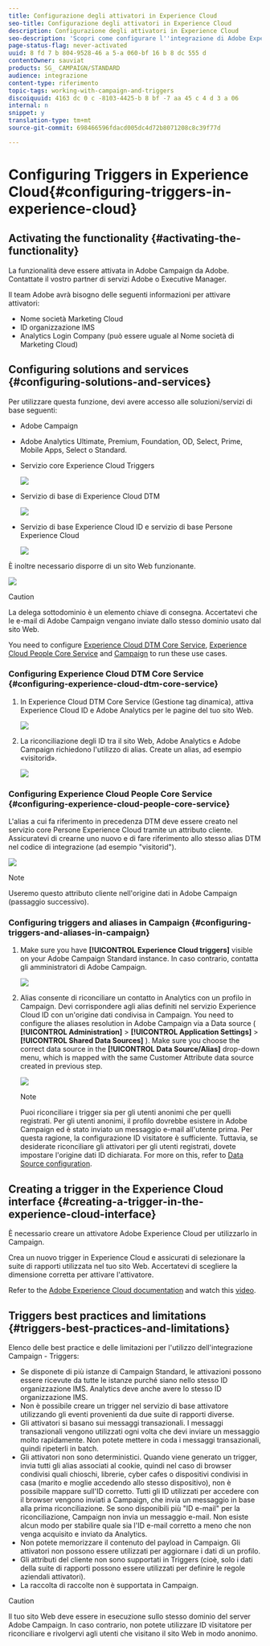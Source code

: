 ```yaml
---
title: Configurazione degli attivatori in Experience Cloud
seo-title: Configurazione degli attivatori in Experience Cloud
description: Configurazione degli attivatori in Experience Cloud
seo-description: 'Scopri come configurare l''integrazione di Adobe Experience Cloud Triggers per iniziare a inviare consegne personalizzate ai clienti in base ai comportamenti precedenti. '
page-status-flag: never-activated
uuid: 8 fd 7 b 804-9528-46 a 5-a 060-bf 16 b 8 dc 555 d
contentOwner: sauviat
products: SG_ CAMPAIGN/STANDARD
audience: integrazione
content-type: riferimento
topic-tags: working-with-campaign-and-triggers
discoiquuid: 4163 dc 0 c -8103-4425-b 8 bf -7 aa 45 c 4 d 3 a 06
internal: n
snippet: y
translation-type: tm+mt
source-git-commit: 698466596fdacd005dc4d72b8071208c8c39f77d

---
```



# Configuring Triggers in Experience Cloud{#configuring-triggers-in-experience-cloud}

## Activating the functionality {#activating-the-functionality}

La funzionalità deve essere attivata in Adobe Campaign da Adobe. Contattate il vostro partner di servizi Adobe o Executive Manager.

Il team Adobe avrà bisogno delle seguenti informazioni per attivare attivatori:

* Nome società Marketing Cloud
* ID organizzazione IMS
* Analytics Login Company (può essere uguale al Nome società di Marketing Cloud)

## Configuring solutions and services {#configuring-solutions-and-services}

Per utilizzare questa funzione, devi avere accesso alle soluzioni/servizi di base seguenti:

* Adobe Campaign
* Adobe Analytics Ultimate, Premium, Foundation, OD, Select, Prime, Mobile Apps, Select o Standard.
* Servizio core Experience Cloud Triggers

   ![](assets/trigger_uc_prereq_1.png)

* Servizio di base di Experience Cloud DTM

   ![](assets/trigger_uc_prereq_2.png)

* Servizio di base Experience Cloud ID e servizio di base Persone Experience Cloud

   ![](assets/trigger_uc_prereq_3.png)

È inoltre necessario disporre di un sito Web funzionante.

![](assets/trigger_uc_prereq_4.png)

>[!CAUTION]
>
>La delega sottodominio è un elemento chiave di consegna. Accertatevi che le e-mail di Adobe Campaign vengano inviate dallo stesso dominio usato dal sito Web.

You need to configure [Experience Cloud DTM Core Service](../../integrating/using/configuring-triggers-in-experience-cloud.md#configuring-experience-cloud-dtm-core-service), [Experience Cloud People Core Service](../../integrating/using/configuring-triggers-in-experience-cloud.md#configuring-experience-cloud-people-core-service) and [Campaign](../../integrating/using/configuring-triggers-in-experience-cloud.md#configuring-triggers-and-aliases-in-campaign) to run these use cases.

### Configuring Experience Cloud DTM Core Service {#configuring-experience-cloud-dtm-core-service}

1. In Experience Cloud DTM Core Service (Gestione tag dinamica), attiva Experience Cloud ID e Adobe Analytics per le pagine del tuo sito Web.

   ![](assets/trigger_uc_conf_1.png)

1. La riconciliazione degli ID tra il sito Web, Adobe Analytics e Adobe Campaign richiedono l'utilizzo di alias. Create un alias, ad esempio «visitorid».

   ![](assets/trigger_uc_conf_2.png)

### Configuring Experience Cloud People Core Service {#configuring-experience-cloud-people-core-service}

L'alias a cui fa riferimento in precedenza DTM deve essere creato nel servizio core Persone Experience Cloud tramite un attributo cliente. Assicuratevi di crearne uno nuovo e di fare riferimento allo stesso alias DTM nel codice di integrazione (ad esempio "visitorid").

![](assets/trigger_uc_conf_3.png)

>[!NOTE]
>
>Useremo questo attributo cliente nell'origine dati in Adobe Campaign (passaggio successivo).

### Configuring triggers and aliases in Campaign {#configuring-triggers-and-aliases-in-campaign}

1. Make sure you have **[!UICONTROL Experience Cloud triggers]** visible on your Adobe Campaign Standard instance. In caso contrario, contatta gli amministratori di Adobe Campaign.

   ![](assets/remarketing_1.png)

1. Alias consente di riconciliare un contatto in Analytics con un profilo in Campaign. Devi corrispondere agli alias definiti nel servizio Experience Cloud ID con un'origine dati condivisa in Campaign. You need to configure the aliases resolution in Adobe Campaign via a Data source ( **[!UICONTROL Administration]** &gt; **[!UICONTROL Application Settings]** &gt; **[!UICONTROL Shared Data Sources]** ). Make sure you choose the correct data source in the **[!UICONTROL Data Source/Alias]** drop-down menu, which is mapped with the same Customer Attribute data source created in previous step.

   ![](assets/trigger_uc_conf_5.png)

   >[!NOTE]
   >
   >Puoi riconciliare i trigger sia per gli utenti anonimi che per quelli registrati. Per gli utenti anonimi, il profilo dovrebbe esistere in Adobe Campaign ed è stato inviato un messaggio e-mail all'utente prima. Per questa ragione, la configurazione ID visitatore è sufficiente. Tuttavia, se desiderate riconciliare gli attivatori per gli utenti registrati, dovete impostare l'origine dati ID dichiarata. For more on this, refer to [Data Source configuration](../../integrating/using/provisioning-and-configuring-integration-with-audience-manager-or-people-core-service.md#step-2--configure-the-data-sources).

## Creating a trigger in the Experience Cloud interface {#creating-a-trigger-in-the-experience-cloud-interface}

È necessario creare un attivatore Adobe Experience Cloud per utilizzarlo in Campaign.

Crea un nuovo trigger in Experience Cloud e assicurati di selezionare la suite di rapporti utilizzata nel tuo sito Web. Accertatevi di scegliere la dimensione corretta per attivare l'attivatore.

Refer to the [Adobe Experience Cloud documentation](https://marketing.adobe.com/resources/help/en_US/mcloud/triggers.html) and watch this [video](https://helpx.adobe.com/marketing-cloud/how-to/email-marketing.html#step-two).

## Triggers best practices and limitations {#triggers-best-practices-and-limitations}

Elenco delle best practice e delle limitazioni per l'utilizzo dell'integrazione Campaign - Triggers:

* Se disponete di più istanze di Campaign Standard, le attivazioni possono essere ricevute da tutte le istanze purché siano nello stesso ID organizzazione IMS. Analytics deve anche avere lo stesso ID organizzazione IMS.
* Non è possibile creare un trigger nel servizio di base attivatore utilizzando gli eventi provenienti da due suite di rapporti diverse.
* Gli attivatori si basano sui messaggi transazionali. I messaggi transazionali vengono utilizzati ogni volta che devi inviare un messaggio molto rapidamente. Non potete mettere in coda i messaggi transazionali, quindi ripeterli in batch.
* Gli attivatori non sono deterministici. Quando viene generato un trigger, invia tutti gli alias associati al cookie, quindi nel caso di browser condivisi quali chioschi, librerie, cyber cafes o dispositivi condivisi in casa (marito e moglie accedendo allo stesso dispositivo), non è possibile mappare sull'ID corretto. Tutti gli ID utilizzati per accedere con il browser vengono inviati a Campaign, che invia un messaggio in base alla prima riconciliazione. Se sono disponibili più "ID e-mail" per la riconciliazione, Campaign non invia un messaggio e-mail. Non esiste alcun modo per stabilire quale sia l'ID e-mail corretto a meno che non venga acquisito e inviato da Analytics.
* Non potete memorizzare il contenuto del payload in Campaign. Gli attivatori non possono essere utilizzati per aggiornare i dati di un profilo.
* Gli attributi del cliente non sono supportati in Triggers (cioè, solo i dati della suite di rapporti possono essere utilizzati per definire le regole aziendali attivatori).
* La raccolta di raccolte non è supportata in Campaign.

>[!CAUTION]
>
>Il tuo sito Web deve essere in esecuzione sullo stesso dominio del server Adobe Campaign. In caso contrario, non potete utilizzare ID visitatore per riconciliare e rivolgervi agli utenti che visitano il sito Web in modo anonimo.

